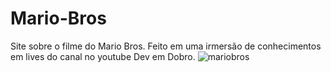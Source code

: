 # Mario-Bros
Site sobre o filme do Mario Bros.
Feito em uma irmersão de conhecimentos em lives do canal no youtube Dev em Dobro.
![mariobros](https://user-images.githubusercontent.com/116386596/220794143-fddfc418-319e-409b-a146-b1214523b09b.png)
